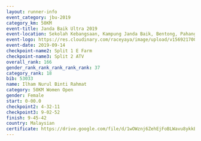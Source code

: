 ```yaml
---
layout: runner-info 
event_category: jbu-2019 
category_km: 50KM 
event-title: Janda Baik Ultra 2019 
event-location: Sekolah Kebangsaan, Kampung Janda Baik, Bentong, Pahang, Malaysia 
event-logo: https://res.cloudinary.com/raceyaya/image/upload/v1569217009/logo/janda-baik_vch1pc.jpg 
event-date: 2019-09-14 
checkpoint-name2: Split 1 E Farm 
checkpoint-name3: Split 2 ATV 
overall_rank: 166
gender_rank_rank_rank_rank_rank: 37
category_rank: 18
bib: 53033
name: Ilham Nurul Binti Rahmat
category: 50KM Women Open
gender: Female
start: 0-00.0
checkpoint2: 4-32-11
checkpoint3: 9-02-52
finish: 9-45-42
country: Malaysian
certificate: https://drive.google.com/file/d/1wOWznj6ZehEjFoBLWavu8ykkBEFEG8Nj/view?usp=sharing
---
```

